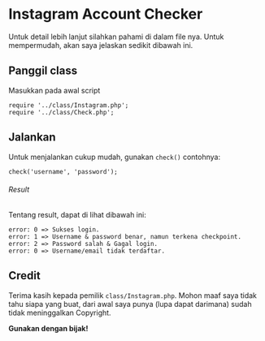 # Instagram Account Checker
Untuk detail lebih lanjut silahkan pahami di dalam file nya. Untuk mempermudah, akan saya jelaskan sedikit dibawah ini.

## Panggil class
Masukkan pada awal script
```
require '../class/Instagram.php';
require '../class/Check.php';
```

## Jalankan
Untuk menjalankan cukup mudah, gunakan `check()` contohnya:
```
check('username', 'password');
```

###### Result
Tentang result, dapat di lihat dibawah ini:
```
error: 0 => Sukses login.
error: 1 => Username & password benar, namun terkena checkpoint.
error: 2 => Password salah & Gagal login.
error: 0 => Username/email tidak terdaftar.
```


## Credit
Terima kasih kepada pemilik `class/Instagram.php`. Mohon maaf saya tidak tahu siapa yang buat, dari awal saya punya (lupa dapat darimana) sudah tidak meninggalkan Copyright.


**Gunakan dengan bijak!**

